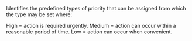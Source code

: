 ﻿Identifies the predefined types of priority that can be assigned from which the type may be set where:

High = action is required urgently.
Medium = action can occur within a reasonable period of time.
Low = action can occur when convenient.
